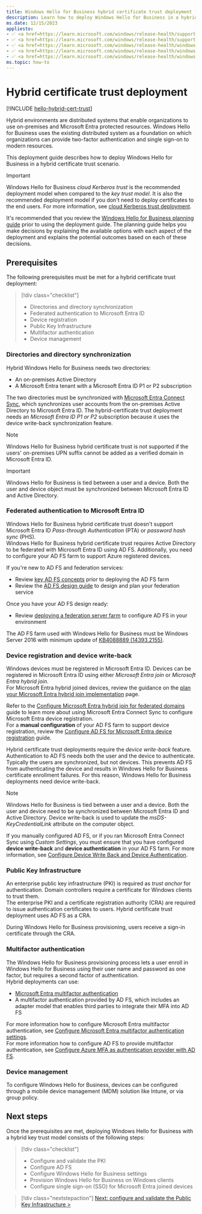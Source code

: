 ```yaml
---
title: Windows Hello for Business hybrid certificate trust deployment
description: Learn how to deploy Windows Hello for Business in a hybrid certificate trust scenario.
ms.date: 12/15/2023
appliesto: 
- ✅ <a href=https://learn.microsoft.com/windows/release-health/supported-versions-windows-client target=_blank>Windows 11</a>
- ✅ <a href=https://learn.microsoft.com/windows/release-health/supported-versions-windows-client target=_blank>Windows 10</a>
- ✅ <a href=https://learn.microsoft.com/windows/release-health/windows-server-release-info target=_blank>Windows Server 2022</a>
- ✅ <a href=https://learn.microsoft.com/windows/release-health/windows-server-release-info target=_blank>Windows Server 2019</a>
- ✅ <a href=https://learn.microsoft.com/windows/release-health/windows-server-release-info target=_blank>Windows Server 2016</a>
ms.topic: how-to
---
```


# Hybrid certificate trust deployment

[!INCLUDE [hello-hybrid-cert-trust](./includes/hello-hybrid-cert-trust.md)]

Hybrid environments are distributed systems that enable organizations to use on-premises and Microsoft Entra protected resources. Windows Hello for Business uses the existing distributed system as a foundation on which organizations can provide two-factor authentication and single sign-on to modern resources.

This deployment guide describes how to deploy Windows Hello for Business in a hybrid certificate trust scenario.

> [!IMPORTANT]
> Windows Hello for Business *cloud Kerberos trust* is the recommended deployment model when compared to the *key trust model*. It is also the recommended deployment model if you don't need to deploy certificates to the end users. For more information, see [cloud Kerberos trust deployment](hello-hybrid-cloud-kerberos-trust.md).

It's recommended that you review the [Windows Hello for Business planning guide](hello-planning-guide.md) prior to using the deployment guide. The planning guide helps you make decisions by explaining the available options with each aspect of the deployment and explains the potential outcomes based on each of these decisions.

## Prerequisites
The following prerequisites must be met for a hybrid certificate trust deployment:

> [!div class="checklist"]
> * Directories and directory synchronization
> * Federated authentication to Microsoft Entra ID
> * Device registration
> * Public Key Infrastructure
> * Multifactor authentication
> * Device management

### Directories and directory synchronization

Hybrid Windows Hello for Business needs two directories:

- An on-premises Active Directory
- A Microsoft Entra tenant with a Microsoft Entra ID P1 or P2 subscription

The two directories must be synchronized with [Microsoft Entra Connect Sync][AZ-1], which synchronizes user accounts from the on-premises Active Directory to Microsoft Entra ID.
The hybrid-certificate trust deployment needs an *Microsoft Entra ID P1 or P2* subscription because it uses the device write-back synchronization feature.

> [!NOTE]
> Windows Hello for Business hybrid certificate trust is not supported if the users' on-premises UPN suffix cannot be added as a verified domain in Microsoft Entra ID.

> [!IMPORTANT]
> Windows Hello for Business is tied between a user and a device. Both the user and device object must be synchronized between Microsoft Entra ID and Active Directory.

### Federated authentication to Microsoft Entra ID

Windows Hello for Business hybrid certificate trust doesn't support Microsoft Entra ID *Pass-through Authentication* (PTA) or *password hash sync* (PHS).\
Windows Hello for Business hybrid certificate trust requires Active Directory to be federated with Microsoft Entra ID using AD FS. Additionally, you need to configure your AD FS farm to support Azure registered devices.

If you're new to AD FS and federation services:

- Review [key AD FS concepts][SER-3] prior to deploying the AD FS farm
- Review the [AD FS design guide][SER-4] to design and plan your federation service

Once you have your AD FS design ready:

- Review [deploying a federation server farm][SER-2] to configure AD FS in your environment

The AD FS farm used with Windows Hello for Business must be Windows Server 2016 with minimum update of [KB4088889 (14393.2155)](https://support.microsoft.com/help/4088889).

### Device registration and device write-back

Windows devices must be registered in Microsoft Entra ID. Devices can be registered in Microsoft Entra ID using either *Microsoft Entra join* or *Microsoft Entra hybrid join*.\
For Microsoft Entra hybrid joined devices, review the guidance on the [plan your Microsoft Entra hybrid join implementation][AZ-8] page.

Refer to the [Configure Microsoft Entra hybrid join for federated domains][AZ-10] guide to learn more about using Microsoft Entra Connect Sync to configure Microsoft Entra device registration.\
For a **manual configuration** of your AD FS farm to support device registration, review the [Configure AD FS for Microsoft Entra device registration][AZ-11] guide.

Hybrid certificate trust deployments require the *device write-back* feature. Authentication to AD FS needs both the user and the device to authenticate. Typically the users are synchronized, but not devices. This prevents AD FS from authenticating the device and results in Windows Hello for Business certificate enrollment failures. For this reason, Windows Hello for Business deployments need device write-back.

> [!NOTE]
> Windows Hello for Business is tied between a user and a device. Both the user and device need to be synchronized between Microsoft Entra ID and Active Directory. Device write-back is used to update the *msDS-KeyCredentialLink* attribute on the computer object.

If you manually configured AD FS, or if you ran Microsoft Entra Connect Sync using *Custom Settings*, you must ensure that you have configured **device write-back** and **device authentication** in your AD FS farm. For more information, see [Configure Device Write Back and Device Authentication][SER-5].

### Public Key Infrastructure

An enterprise public key infrastructure (PKI) is required as *trust anchor* for authentication. Domain controllers require a certificate for Windows clients to trust them.\
The enterprise PKI and a certificate registration authority (CRA) are required to issue authentication certificates to users. Hybrid certificate trust deployment uses AD FS as a CRA.

During Windows Hello for Business provisioning, users receive a sign-in certificate through the CRA.

### Multifactor authentication

The Windows Hello for Business provisioning process lets a user enroll in Windows Hello for Business using their user name and password as one factor, but requires a second factor of authentication.\
Hybrid deployments can use:

- [Microsoft Entra multifactor authentication][AZ-2]
- A multifactor authentication provided by AD FS, which includes an adapter model that enables third parties to integrate their MFA into AD FS

For more information how to configure Microsoft Entra multifactor authentication, see [Configure Microsoft Entra multifactor authentication settings][AZ-3].\
For more information how to configure AD FS to provide multifactor authentication, see [Configure Azure MFA as authentication provider with AD FS][SER-1].

### Device management

To configure Windows Hello for Business, devices can be configured through a mobile device management (MDM) solution like Intune, or via group policy.

## Next steps

Once the prerequisites are met, deploying Windows Hello for Business with a hybrid key trust model consists of the following steps:

> [!div class="checklist"]
> * Configure and validate the PKI
> * Configure AD FS
> * Configure Windows Hello for Business settings
> * Provision Windows Hello for Business on Windows clients
> * Configure single sign-on (SSO) for Microsoft Entra joined devices

> [!div class="nextstepaction"]
> [Next: configure and validate the Public Key Infrastructure >](hello-hybrid-cert-trust-validate-pki.md)

<!--links-->
[AZ-1]: /azure/active-directory/hybrid/how-to-connect-sync-whatis
[AZ-2]: /azure/multi-factor-authentication/multi-factor-authentication
[AZ-3]: /azure/multi-factor-authentication/multi-factor-authentication-whats-next
[AZ-4]: /azure/active-directory/devices/troubleshoot-device-dsregcmd
[AZ-5]: /azure/active-directory/connect/active-directory-aadconnectsync-feature-scheduler
[AZ-6]: /azure/active-directory/hybrid/whatis-phs
[AZ-7]: /azure/active-directory/connect/active-directory-aadconnect-pass-through-authentication
[AZ-8]: /azure/active-directory/devices/hybrid-azuread-join-plan
[AZ-9]: /azure/active-directory/devices/hybrid-azuread-join-federated-domains
[AZ-10]: /azure/active-directory/devices/howto-hybrid-azure-ad-join#federated-domains
[AZ-11]: /azure/active-directory/devices/hybrid-azuread-join-manual

[SER-1]: /windows-server/identity/ad-fs/operations/configure-ad-fs-2016-and-azure-mfa
[SER-2]: /windows-server/identity/ad-fs/deployment/deploying-a-federation-server-farm
[SER-3]: /windows-server/identity/ad-fs/technical-reference/understanding-key-ad-fs-concepts
[SER-4]: /windows-server/identity/ad-fs/design/ad-fs-design-guide-in-windows-server-2012-r2
[SER-5]: /windows-server/identity/ad-fs/operations/configure-device-based-conditional-access-on-premises#configure-device-write-back-and-device-authentication
